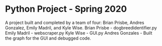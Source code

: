 # Python Project - Spring 2020
A project built and completed by a team of four: Brian Prisbe, Andres Gonzalez, Emily Madril, and Kyle Wise.
Brian Prisbe - dogbreedidentifier.py
Emily Madril - webscraper.py
Kyle Wise - GUI.py
Andres Gonzales - Built the graph for the GUI and debugged code.
